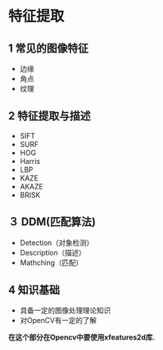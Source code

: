# 特征提取

## 1 常见的图像特征

- 边缘
- 角点
- 纹理

## 2 特征提取与描述

- SIFT
- SURF
- HOG
- Harris
- LBP
- KAZE
- AKAZE
- BRISK

## ３ DDM(匹配算法)

- Detection（对象检测）
- Description（描述）
- Mathching（匹配）

## 4 知识基础

- 具备一定的图像处理理论知识
- 对OpenCV有一定的了解

**在这个部分在Opencv中要使用xfeatures2d库.**
